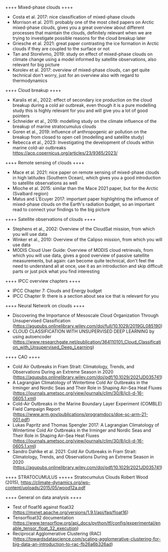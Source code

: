 ++++ Mixed-phase clouds ++++
- Costa et al. 2017: nice classification of mixed-phase clouds
- Morrison et al. 2011: probably one of the most cited papers on Arctic mixed-phase clouds, gives you a great overview about different processes that maintain the clouds, definitely relevant when we are trying to investigate possible reasons for the cloud breakup later
- Griesche et al. 2021: great paper contrasting the ice formation in Arctic clouds if they are coupled to the surface or not
- Tan and Storelvmo, 2019: study on effect of mixed-phase clouds on climate change using a model informed by satellite observations, also relevant for big picture
- Korolev et al. 2017: overview of mixed-phase clouds, can get quite technical don't worry, just for an overview also with regard to thermodynamics


++++ Cloud breakup ++++
- Karalis et al., 2022: effect of secondary ice production on the cloud breakup during a cold air outbreak, even though it is a pure modelling study this is highly relevant for you and will give you a lot of good pointers
- Schneider et al., 2019: modelling study on the climate influence of the breakup of marine stratocumulus clouds
- Goren et al., 2019: influence of anthropogenic air pollution on the breakup from closed to open cell (modelling and satellite study)
- Rebecca et al., 2023: Investigating the development of clouds within marine cold-air outbreaks https://acp.copernicus.org/articles/23/9365/2023/


++++ Remote sensing of clouds ++++
- Mace et al. 2021: nice paper on remote sensing of mixed-phase clouds in high latitudes (Southern Ocean), which gives you a good introduction to satellite observations as well
- Mioche et al. 2015: similar than the Mace 2021 paper, but for the Arctic (Svalbard region)
- Matus and L'Ecuyer 2017: important paper highlighting the influence of mixed-phase clouds on the Earth's radiation budget, so an important read to connect your findings to the big picture


++++ Satellite observations of clouds ++++
- Stephens et al., 2002: Overview of the CloudSat mission, from which you will use data
- Winker et al., 2010: Overview of the Calipso mission, from which you will use data
- MODIS Cloud User Guide: Overview of MODIS cloud retrievals, from which you will use data, gives a good overview of passive satellite measurements, but again: can become quite technical, don't feel the need to understand all at once, use it as an introduction and skip difficult parts or just pick what you find interesting


++++ IPCC overview chapters ++++
- IPCC Chapter 7: Clouds and Energy budget
- IPCC Chapter 9: there is a section about sea ice that is relevant for you


++++ Neural Network on clouds ++++
- Discovering the Importance of Mesoscale Cloud Organization Through Unsupervised Classification (https://agupubs.onlinelibrary.wiley.com/doi/full/10.1029/2019GL085190)
- CLOUD CLASSIFICATION WITH UNSUPERVISED DEEP LEARNING by using autoencoder (https://www.researchgate.net/publication/364110101_Cloud_Classification_with_Unsupervised_Deep_Learning)


++++ CAO ++++
- Cold Air Outbreaks in Fram Strait: Climatology, Trends, and Observations During an Extreme Season in 2020 (https://agupubs.onlinelibrary.wiley.com/doi/pdf/10.1029/2021JD035741)
- A Lagrangian Climatology of Wintertime Cold Air Outbreaks in the Irminger and Nordic Seas and Their Role in Shaping Air–Sea Heat Fluxes (https://journals.ametsoc.org/view/journals/clim/30/8/jcli-d-16-0605.1.xml)
- Cold-Air Outbreaks in the Marine Boundary Layer Experiment (COMBLE) Field Campaign Report (https://www.arm.gov/publications/programdocs/doe-sc-arm-21-001.pdf)
- Lukas Papritz and Thomas Spengler 2017: A Lagrangian Climatology of Wintertime Cold Air Outbreaks in the Irminger and Nordic Seas and Their Role in Shaping Air–Sea Heat Fluxes (https://journals.ametsoc.org/view/journals/clim/30/8/jcli-d-16-0605.1.xml)
- Sandro Dahlke et al. 2021: Cold Air Outbreaks in Fram Strait: Climatology, Trends, and Observations During an Extreme Season in 2020 (https://agupubs.onlinelibrary.wiley.com/doi/pdf/10.1029/2021JD035741)


++++ STRATOCUMULUS +++++
Stratocumulus Clouds Robert Wood (2015), https://climate-dynamics.org/wp-content/uploads/2015/05/wood12a.pdf

++++ General on data analysis ++++
- Test of float16 against float32 (https://mxnet.apache.org/versions/1.9.1/api/faq/float16)
- Tensorfloat32 documentation (https://www.tensorflow.org/api_docs/python/tf/config/experimental/enable_tensor_float_32_execution)
- Reciprocal Agglomerative Clustering (RAC) (https://towardsdatascience.com/scaling-agglomerative-clustering-for-big-data-an-introduction-to-rac-fb26a6b326ad) 
